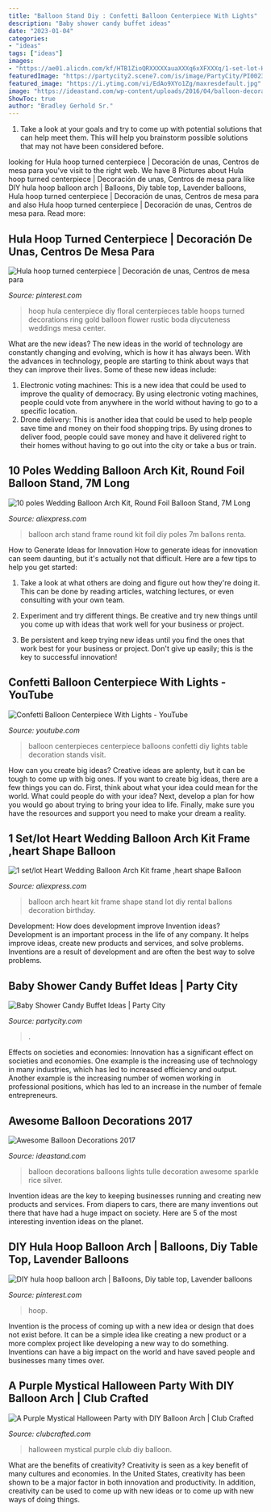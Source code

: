 ```yaml
---
title: "Balloon Stand Diy : Confetti Balloon Centerpiece With Lights"
description: "Baby shower candy buffet ideas"
date: "2023-01-04"
categories:
- "ideas"
tags: ["ideas"]
images:
- "https://ae01.alicdn.com/kf/HTB1ZioQRXXXXXauaXXXq6xXFXXXq/1-set-lot-Heart-Wedding-Balloon-Arch-Kit-frame-heart-shape-Balloon-Stand-Long-Balloon-DIY.jpg"
featuredImage: "https://partycity2.scene7.com/is/image/PartyCity/PI002314_rec?$_ml_content_gateway_header$"
featured_image: "https://i.ytimg.com/vi/EdAo9XYo1Zg/maxresdefault.jpg"
image: "https://ideastand.com/wp-content/uploads/2016/04/balloon-decorations/31-balloon-decoration-ideas.jpg"
ShowToc: true
author: "Bradley Gerhold Sr."
---
```



1. Take a look at your goals and try to come up with potential solutions that can help meet them. This will help you brainstorm possible solutions that may not have been considered before.

	

		
looking for Hula hoop turned centerpiece | Decoración de unas, Centros de mesa para you've visit to the right web. We have 8 Pictures about Hula hoop turned centerpiece | Decoración de unas, Centros de mesa para like DIY hula hoop balloon arch | Balloons, Diy table top, Lavender balloons, Hula hoop turned centerpiece | Decoración de unas, Centros de mesa para and also Hula hoop turned centerpiece | Decoración de unas, Centros de mesa para. Read more:
		
    
## Hula Hoop Turned Centerpiece | Decoración De Unas, Centros De Mesa Para

<img loading=lazy src="https://i.pinimg.com/originals/9d/b3/81/9db381b9e9ba76deb3e9180d1d8317b8.jpg" onerror="this.onerror=null;this.src='https://tse1.mm.bing.net/th?id=OIP.A8tjB6YXhq7RyQ9IJtovlAHaJ4&amp;pid=15.1';" alt="Hula hoop turned centerpiece | Decoración de unas, Centros de mesa para">

_Source: pinterest.com_

>hoop hula centerpiece diy floral centerpieces table hoops turned decorations ring gold balloon flower rustic boda diycuteness weddings mesa center. 

	

What are the new ideas?
The new ideas in the world of technology are constantly changing and evolving, which is how it has always been. With the advances in technology, people are starting to think about ways that they can improve their lives. Some of these new ideas include: 
1. Electronic voting machines: This is a new idea that could be used to improve the quality of democracy. By using electronic voting machines, people could vote from anywhere in the world without having to go to a specific location. 
2. Drone delivery: This is another idea that could be used to help people save time and money on their food shopping trips. By using drones to deliver food, people could save money and have it delivered right to their homes without having to go out into the city or take a bus or train. 

    
## 10 Poles Wedding Balloon Arch Kit, Round Foil Balloon Stand, 7M Long

<img loading=lazy src="https://ae01.alicdn.com/kf/HTB1BcMZRXXXXXbSXVXXq6xXFXXXU/10-poles-Wedding-Balloon-Arch-Kit-Round-Foil-Balloon-Stand-7M-Long-Balloon-DIY-Arch-Frame.jpg" onerror="this.onerror=null;this.src='https://tse4.mm.bing.net/th?id=OIP.6T9zLEmxppGgjTnpz4I9dAHaHa&amp;pid=15.1';" alt="10 poles Wedding Balloon Arch Kit, Round Foil Balloon Stand, 7M Long">

_Source: aliexpress.com_

>balloon arch stand frame round kit foil diy poles 7m ballons renta. 

	

How to Generate Ideas for Innovation
How to generate ideas for innovation can seem daunting, but it's actually not that difficult. Here are a few tips to help you get started:
1. Take a look at what others are doing and figure out how they're doing it. This can be done by reading articles, watching lectures, or even consulting with your own team.

2. Experiment and try different things. Be creative and try new things until you come up with ideas that work well for your business or project.

3. Be persistent and keep trying new ideas until you find the ones that work best for your business or project. Don't give up easily; this is the key to successful innovation!

    
## Confetti Balloon Centerpiece With Lights - YouTube

<img loading=lazy src="https://i.ytimg.com/vi/EdAo9XYo1Zg/maxresdefault.jpg" onerror="this.onerror=null;this.src='https://tse3.mm.bing.net/th?id=OIP.G2ecNijuApcyK1r3Nrq42QHaEK&amp;pid=15.1';" alt="Confetti Balloon Centerpiece With Lights - YouTube">

_Source: youtube.com_

>balloon centerpieces centerpiece balloons confetti diy lights table decoration stands visit. 

	

How can you create big ideas?
Creative ideas are aplenty, but it can be tough to come up with big ones. If you want to create big ideas, there are a few things you can do. First, think about what your idea could mean for the world. What could people do with your idea? Next, develop a plan for how you would go about trying to bring your idea to life. Finally, make sure you have the resources and support you need to make your dream a reality.

    
## 1 Set/lot Heart Wedding Balloon Arch Kit Frame ,heart Shape Balloon

<img loading=lazy src="https://ae01.alicdn.com/kf/HTB1ZioQRXXXXXauaXXXq6xXFXXXq/1-set-lot-Heart-Wedding-Balloon-Arch-Kit-frame-heart-shape-Balloon-Stand-Long-Balloon-DIY.jpg" onerror="this.onerror=null;this.src='https://tse4.mm.bing.net/th?id=OIP.VAcP8l9pSPnbWSGQt525qgHaGK&amp;pid=15.1';" alt="1 set/lot Heart Wedding Balloon Arch Kit frame ,heart shape Balloon">

_Source: aliexpress.com_

>balloon arch heart kit frame shape stand lot diy rental ballons decoration birthday. 

	

Development: How does development improve Invention ideas?
Development is an important process in the life of any company. It helps improve ideas, create new products and services, and solve problems. Inventions are a result of development and are often the best way to solve problems.

    
## Baby Shower Candy Buffet Ideas | Party City

<img loading=lazy src="https://partycity2.scene7.com/is/image/PartyCity/PI002314_rec?$_ml_content_gateway_header$" onerror="this.onerror=null;this.src='https://tse2.mm.bing.net/th?id=OIP._HgDFeR8UXJqoe2JjNgZ5gHaFc&amp;pid=15.1';" alt="Baby Shower Candy Buffet Ideas | Party City">

_Source: partycity.com_

>. 

	

Effects on societies and economies:
Innovation has a significant effect on societies and economies. One example is the increasing use of technology in many industries, which has led to increased efficiency and output. Another example is the increasing number of women working in professional positions, which has led to an increase in the number of female entrepreneurs.

    
## Awesome Balloon Decorations 2017

<img loading=lazy src="https://ideastand.com/wp-content/uploads/2016/04/balloon-decorations/31-balloon-decoration-ideas.jpg" onerror="this.onerror=null;this.src='https://tse4.mm.bing.net/th?id=OIP.Ehv6FWY7eO0oOnxoX5mL3QHaLH&amp;pid=15.1';" alt="Awesome Balloon Decorations 2017">

_Source: ideastand.com_

>balloon decorations balloons lights tulle decoration awesome sparkle rice silver. 

	

Invention ideas are the key to keeping businesses running and creating new products and services. From diapers to cars, there are many inventions out there that have had a huge impact on society. Here are 5 of the most interesting invention ideas on the planet.

    
## DIY Hula Hoop Balloon Arch | Balloons, Diy Table Top, Lavender Balloons

<img loading=lazy src="https://i.pinimg.com/736x/9c/35/b1/9c35b145a1c4c7dc109860d3f8a2fecb.jpg" onerror="this.onerror=null;this.src='https://tse2.mm.bing.net/th?id=OIP.aNgqbD0o_qMkrht0rfBwDwHaKL&amp;pid=15.1';" alt="DIY hula hoop balloon arch | Balloons, Diy table top, Lavender balloons">

_Source: pinterest.com_

>hoop. 

	

Invention is the process of coming up with a new idea or design that does not exist before. It can be a simple idea like creating a new product or a more complex project like developing a new way to do something. Inventions can have a big impact on the world and have saved people and businesses many times over.

    
## A Purple Mystical Halloween Party With DIY Balloon Arch | Club Crafted

<img loading=lazy src="https://www.clubcrafted.com/wp-content/uploads/2018/10/purple-mystical-halloween-party-6.jpg" onerror="this.onerror=null;this.src='https://tse4.mm.bing.net/th?id=OIP.-GxTzPraTpo9-p7yweRHEgHaLH&amp;pid=15.1';" alt="A Purple Mystical Halloween Party with DIY Balloon Arch | Club Crafted">

_Source: clubcrafted.com_

>halloween mystical purple club diy balloon. 

	

What are the benefits of creativity?
Creativity is seen as a key benefit of many cultures and economies. In the United States, creativity has been shown to be a major factor in both innovation and productivity. In addition, creativity can be used to come up with new ideas or to come up with new ways of doing things.

